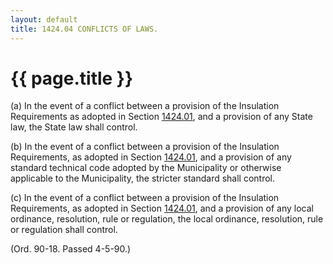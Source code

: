 ```yaml
---
layout: default 
title: 1424.04 CONFLICTS OF LAWS.
---
```


{{ page.title }}
================

​(a) In the event of a conflict between a provision of the Insulation
Requirements as adopted in Section [1424.01](56ddc479.html), and a
provision of any State law, the State law shall control.

​(b) In the event of a conflict between a provision of the Insulation
Requirements, as adopted in Section [1424.01](56ddc479.html), and a
provision of any standard technical code adopted by the Municipality or
otherwise applicable to the Municipality, the stricter standard shall
control.

​(c) In the event of a conflict between a provision of the Insulation
Requirements, as adopted in Section [1424.01](56ddc479.html), and a
provision of any local ordinance, resolution, rule or regulation, the
local ordinance, resolution, rule or regulation shall control.

(Ord. 90-18. Passed 4-5-90.)

